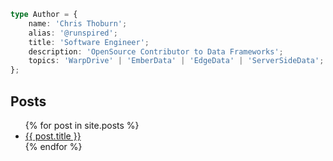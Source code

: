 ```ts
type Author = {
    name: 'Chris Thoburn';
    alias: '@runspired';
    title: 'Software Engineer';
    description: 'OpenSource Contributor to Data Frameworks';
    topics: 'WarpDrive' | 'EmberData' | 'EdgeData' | 'ServerSideData';
};
```

## Posts

<ul>
  {% for post in site.posts %}
    <li>
      <a href="{{ post.url }}">{{ post.title }}</a>
    </li>
  {% endfor %}
</ul>